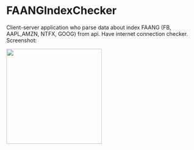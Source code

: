 # FAANGIndexChecker
Client-server application who parse data about index FAANG (FB, AAPL,AMZN, NTFX, GOOG) from api. Have internet connection checker.
Screenshot: 



<img src="https://user-images.githubusercontent.com/83255642/116525882-30950280-a903-11eb-92a4-3bfc65e58319.png" width="250">
